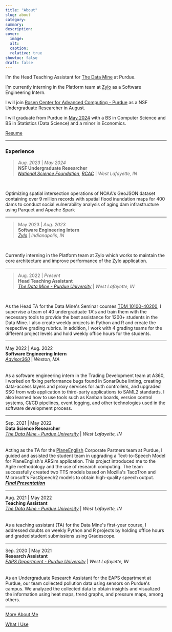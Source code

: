 ```yaml
---
title: "About"
slug: about
category:
summary:
description: 
cover:
  image:
  alt:
  caption: 
  relative: true
showtoc: false
draft: false
---
```

<!-- The fascinating web of life, we come across countless intriguing challenges that beg us to uncover their secrets. Instead of shying away, I find myself irresistibly drawn to these puzzles. Exploring their depths and crafting inventive solutions as a budding Software Engineer fills me with excitement. With an insatiable thirst for knowledge, I see every problem as a chance to learn and explore new horizons.

--- -->

I’m the Head Teaching Assistant for [The Data Mine](https://datamine.purdue.edu/) at Purdue.

I’m currently interning in the Platform team at [Zylo](https://zylo.com/) as a Software Engineering Intern.

I will join [Rosen Center for Advanced Computing - Purdue](https://www.rcac.purdue.edu/) as a NSF Undergraduate Researcher in August.

I will graduate from Purdue in [May 2024](https://www.tickcounter.com/countdown/4277668/pks-graduation) with a BS in Computer Science and BS in Statistics (Data Science) and a minor in Economics.

[Resume](/Pramey_Kabra_Resume.pdf)

---
### Experience

> *Aug. 2023* | *May 2024*  
**NSF Undergraduate Researcher**  
*[National Science Foundation](https://www.nsf.gov/), [RCAC](https://www.rcac.purdue.edu/)* | *West Lafayette, IN*   
<br>  

Optimizing spatial intersection operations of NOAA's GeoJSON dataset containing over 9 million records with spatial flood inundation maps for 400 dams to conduct social vulnerability analysis of aging dam infrastructure using Parquet and Apache Spark

---

> May 2023 | *Aug. 2023*  
**Software Engineering Intern**  
*[Zylo](https://zylo.com)* | *Indianapolis, IN*   
<br>   

Currently interning in the Platform team at Zylo which works to maintain the core architecture and improve performance of the Zylo application.  
<!-- In the Platform team, I created platform user archival and un-archival features using Node.js and created test suites with Mocha. I also implemented a key data clarity feature for clients which consisted of setting up an AWS cloudwatch listener and an EventBridge that trigger a lambda to update the status for nightly integration runs. In addition, I worked on 2 P1 and 4 P2 critical security vulnerability tickets found in annual penetration test. -->

---

> Aug. 2022 | *Present*   
**Head Teaching Assistant**   
*[The Data Mine - Purdue University](https://datamine.purdue.edu/)* | *West Lafayette, IN*   
<br>  

As the Head TA for the Data Mine's Seminar courses [TDM 10100-40200](https://rb.gy/x3gki), I supervise a team of 40 undergraduate TA's and train them with the necessary tools to provide the best assistance for 1200+ students in the Data Mine. I also create weekly projects in Python and R and create the respective grading rubrics. In addition, I work with 4 grading teams for the different project levels and hold weekly office hours for the students.

---

May 2022 | Aug. 2022   
**Software Engineering Intern**   
*[Advisor360](https://advisor360.com)* | *Weston, MA*  
<br>  
As a software engineering intern in the Trading Development team at A360, I worked on fixing performance bugs found in SonarQube linting, creating data-access layers and proxy services for auth controllers, and upgraded SSO from web application to third-party applications to SAML2 standards. I also learned how to use tools such as Kanban boards, version control systems, CI/CD pipelines, event logging, and other technologies used in the software development process.  

---

Sep. 2021 | May 2022   
**Data Science Researcher**  
*[The Data Mine - Purdue University](https://datamine.purdue.edu/)* | *West Lafayette, IN*   
<br>  
Acting as the TA for the [PlaneEnglish](https://planeenglishsim.com/) Corporate Partners team at Purdue, I guided and assisted the student team in upgrading a Text-to-Speech Model for PlaneEnglish's ARSim application. This project introduced me to the Agile methodology and the use of research computing. The team successfully created two TTS models based on Mozilla's TacoTron and Microsoft's FastSpeech2 models to obtain high-quality speech output.  
***[Final Presentation](https://datamine.purdue.edu/corporate/planeenglish/)***

---

Aug. 2021 | May 2022  
**Teaching Assistant**  
*[The Data Mine - Purdue University](https://datamine.purdue.edu/)* | *West Lafayette, IN*   
<br>  
As a teaching assistant (TA) for the Data Mine's first-year course, I addressed doubts on weekly Python and R projects by holding office hours and graded student submissions using Gradescope.

---

Sep. 2020 | May 2021  
**Research Assistant**  
*[EAPS Department - Purdue University](https://www.eaps.purdue.edu/)* | *West Lafayette, IN*  
<br>  
As an Undergraduate Research Assistant for the EAPS department at Purdue, our team collected pollution data using sensors on Purdue's campus. We analyzed the collected data to obtain insights and visualized the information using heat maps, trend graphs, and pressure maps, among others.  

---

[More About Me](../more/)

[What I Use](../uses/)